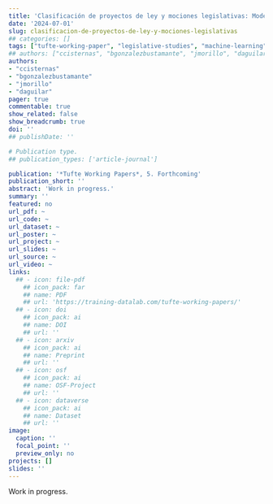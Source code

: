 ```yaml
---
title: 'Clasificación de proyectos de ley y mociones legislativas: Modelos supervisados y no supervisados aplicados al caso chileno'
date: '2024-07-01'
slug: clasificacion-de-proyectos-de-ley-y-mociones-legislativas
## categories: []
tags: ["tufte-working-paper", "legislative-studies", "machine-learning"]
## authors: ["ccisternas", "bgonzalezbustamante", "jmorillo", "daguilar"]
authors:
- "ccisternas"
- "bgonzalezbustamante"
- "jmorillo"
- "daguilar"
pager: true
commentable: true
show_related: false
show_breadcrumb: true
doi: ''
## publishDate: ''

# Publication type.
## publication_types: ['article-journal']

publication: '*Tufte Working Papers*, 5. Forthcoming'
publication_short: ''
abstract: 'Work in progress.'
summary: ''
featured: no
url_pdf: ~
url_code: ~
url_dataset: ~
url_poster: ~
url_project: ~
url_slides: ~
url_source: ~
url_video: ~
links:
  ## - icon: file-pdf
    ## icon_pack: far
    ## name: PDF
    ## url: 'https://training-datalab.com/tufte-working-papers/'
  ## - icon: doi
    ## icon_pack: ai
    ## name: DOI
    ## url: ''
  ## - icon: arxiv
    ## icon_pack: ai
    ## name: Preprint
    ## url: ''
  ## - icon: osf
    ## icon_pack: ai
    ## name: OSF-Project
    ## url: ''
  ## - icon: dataverse
    ## icon_pack: ai
    ## name: Dataset
    ## url: ''
image:
  caption: ''
  focal_point: ''
  preview_only: no
projects: []
slides: ''
---
```


Work in progress.
